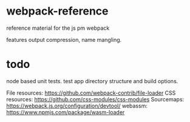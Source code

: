 # webpack-reference
reference material for the js pm webpack

features output compression, name mangling.

# todo
node based unit tests. test app directory structure and build options.

File resources: https://github.com/webpack-contrib/file-loader
CSS resources: https://github.com/css-modules/css-modules
Sourcemaps: https://webpack.js.org/configuration/devtool/
webassm: https://www.npmjs.com/package/wasm-loader